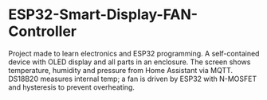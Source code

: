 # ESP32-Smart-Display-FAN-Controller
Project made to learn electronics and ESP32 programming. A self-contained device with OLED display and all parts in an enclosure. The screen shows temperature, humidity and pressure from Home Assistant via MQTT. DS18B20 measures internal temp; a fan is driven by ESP32 with N-MOSFET and hysteresis to prevent overheating.
